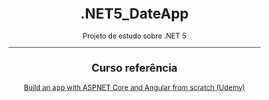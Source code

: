 <h1 align="center"> .NET5_DateApp </h1>
<p align="center"> Projeto de estudo sobre .NET 5 </p>
<hr>
<h2 align="center"> Curso referência </h2> 
<a align="center" href="https://www.udemy.com/course/build-an-app-with-aspnet-core-and-angular-from-scratch/"><p> Build an app with ASPNET Core and Angular from scratch (Udemy)</p> </a>
